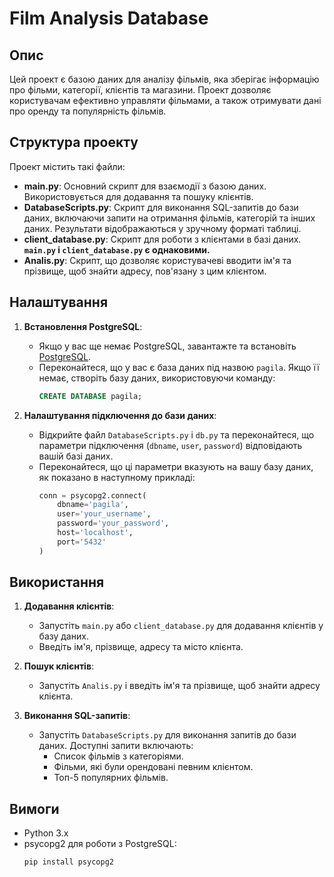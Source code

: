 # Film Analysis Database

## Опис
Цей проект є базою даних для аналізу фільмів, яка зберігає інформацію про фільми, категорії, клієнтів та магазини. Проект дозволяє користувачам ефективно управляти фільмами, а також отримувати дані про оренду та популярність фільмів.

## Структура проекту

Проект містить такі файли:

- **main.py**: Основний скрипт для взаємодії з базою даних. Використовується для додавання та пошуку клієнтів.
- **DatabaseScripts.py**: Скрипт для виконання SQL-запитів до бази даних, включаючи запити на отримання фільмів, категорій та інших даних. Результати відображаються у зручному форматі таблиці.
- **client_database.py**: Скрипт для роботи з клієнтами в базі даних. **`main.py` і `client_database.py` є однаковими.**
- **Analis.py**: Скрипт, що дозволяє користувачеві вводити ім'я та прізвище, щоб знайти адресу, пов'язану з цим клієнтом.

## Налаштування

1. **Встановлення PostgreSQL**:
   - Якщо у вас ще немає PostgreSQL, завантажте та встановіть [PostgreSQL](https://www.postgresql.org/download/).
   - Переконайтеся, що у вас є база даних під назвою `pagila`. Якщо її немає, створіть базу даних, використовуючи команду:
     ```sql
     CREATE DATABASE pagila;
     ```

2. **Налаштування підключення до бази даних**:
   - Відкрийте файл `DatabaseScripts.py` і `db.py` та переконайтеся, що параметри підключення (`dbname`, `user`, `password`) відповідають вашій базі даних.
   - Переконайтеся, що ці параметри вказують на вашу базу даних, як показано в наступному прикладі:
     ```python
     conn = psycopg2.connect(
         dbname='pagila',
         user='your_username',
         password='your_password',
         host='localhost',
         port='5432'
     )
     ```
## Використання

1. **Додавання клієнтів**:
   - Запустіть `main.py` або `client_database.py` для додавання клієнтів у базу даних.
   - Введіть ім'я, прізвище, адресу та місто клієнта.

2. **Пошук клієнтів**:
   - Запустіть `Analis.py` і введіть ім'я та прізвище, щоб знайти адресу клієнта.

3. **Виконання SQL-запитів**:
   - Запустіть `DatabaseScripts.py` для виконання запитів до бази даних. Доступні запити включають:
     - Список фільмів з категоріями.
     - Фільми, які були орендовані певним клієнтом.
     - Топ-5 популярних фільмів.

## Вимоги
- Python 3.x
- psycopg2 для роботи з PostgreSQL:
  ```bash
  pip install psycopg2
